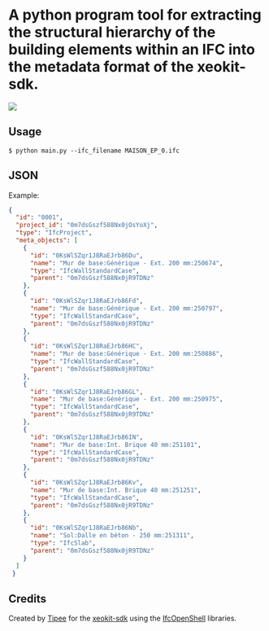 # A python program tool for extracting the structural hierarchy of the building elements within an IFC into the metadata format of the xeokit-sdk.

![](https://www.plateforme-tipee.com/wp-content/themes/tipee/img/logo.png)


## Usage

```
$ python main.py --ifc_filename MAISON_EP_0.ifc
```

## JSON

Example:

```json
{
  "id": "0001",
  "project_id": "0m7dsGszf588Nx0jOsYoXj",
  "type": "IfcProject",
  "meta_objects": [
    {
      "id": "0KsWlSZqr1J8RaEJrb86Du",
      "name": "Mur de base:Générique - Ext. 200 mm:250674",
      "type": "IfcWallStandardCase",
      "parent": "0m7dsGszf588Nx0jR9TDNz"
    },
    {
      "id": "0KsWlSZqr1J8RaEJrb86Fd",
      "name": "Mur de base:Générique - Ext. 200 mm:250797",
      "type": "IfcWallStandardCase",
      "parent": "0m7dsGszf588Nx0jR9TDNz"
    },
    {
      "id": "0KsWlSZqr1J8RaEJrb86HC",
      "name": "Mur de base:Générique - Ext. 200 mm:250886",
      "type": "IfcWallStandardCase",
      "parent": "0m7dsGszf588Nx0jR9TDNz"
    },
    {
      "id": "0KsWlSZqr1J8RaEJrb86GL",
      "name": "Mur de base:Générique - Ext. 200 mm:250975",
      "type": "IfcWallStandardCase",
      "parent": "0m7dsGszf588Nx0jR9TDNz"
    },
    {
      "id": "0KsWlSZqr1J8RaEJrb86IN",
      "name": "Mur de base:Int. Brique 40 mm:251101",
      "type": "IfcWallStandardCase",
      "parent": "0m7dsGszf588Nx0jR9TDNz"
    },
    {
      "id": "0KsWlSZqr1J8RaEJrb86Kv",
      "name": "Mur de base:Int. Brique 40 mm:251251",
      "type": "IfcWallStandardCase",
      "parent": "0m7dsGszf588Nx0jR9TDNz"
    },
    {
      "id": "0KsWlSZqr1J8RaEJrb86Nb",
      "name": "Sol:Dalle en béton - 250 mm:251311",
      "type": "IfcSlab",
      "parent": "0m7dsGszf588Nx0jR9TDNz"
    }
  ]
 }
```

## Credits

Created by [Tipee][0] for the [xeokit-sdk][1] using the [IfcOpenShell][2] libraries.

[0]: http://plateforme-tipee.com
[1]: https://github.com/xeokit/xeokit-sdk
[2]: https://github.com/IfcOpenShell/IfcOpenShell